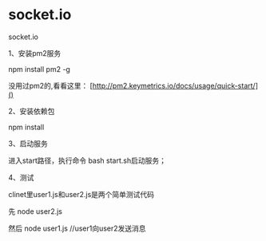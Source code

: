 # socket.io
socket.io

1、安装pm2服务

npm install pm2 -g

没用过pm2的,看看这里： [http://pm2.keymetrics.io/docs/usage/quick-start/]()

2、安装依赖包

npm install

3、启动服务

进入start路径，执行命令 bash start.sh启动服务；

4、测试

clinet里user1.js和user2.js是两个简单测试代码

先 node user2.js

然后 node user1.js  //user1向user2发送消息
